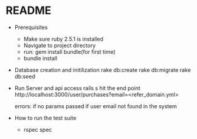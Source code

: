 # README

* Prerequisites
	
	- Make sure ruby 2.5.1 is installed
	- Navigate to project directory
	- run: gem install bundle(for first time)
	- bundle install

* Database creation and initilization
	rake db:create
	rake db:migrate
	rake db:seed

* Run Server and api access
	rails s
	hit the end point http://localhost:3000/user/purchases?email=<refer_domain.yml>

	errors:
		if no params passed
		if user email not found in the system

* How to run the test suite
	- rspec spec
